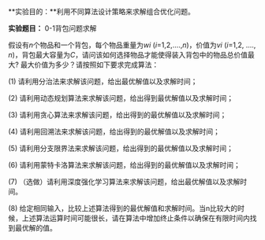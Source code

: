 **实验目的：**利用不同算法设计策略来求解组合优化问题。

**实验题目：** 0-1背包问题求解

假设有*n*个物品和一个背包，每个物品重量为*wi* (*i*=1,2,....,*n*)，价值为*vi* (*i*=1,2, ...., *n*)，背包最大容量为*C*，请问该如何选择物品才能使得装入背包中的物品总价值最大? 最大价值为多少？请按照如下要求完成算法：

(1) 请利用分治法来求解该问题，给出最优解值以及求解时间；

(2) 请利用动态规划算法来求解该问题，给出得到最优解值以及求解时间；

(3) 请利用贪心算法来求解该问题，给出得到的最优解值以及求解时间；

(4) 请利用回溯法来求解该问题，给出得到的最优解值以及求解时间；

(5) 请利用分支限界法来求解该问题，给出得到的最优解值以及求解时间；

(6) 请利用蒙特卡洛算法来求解该问题，给出得到的最优解值以及求解时间；

(7) （选做）请利用深度强化学习算法来求解该问题，给出最优解值以及求解时间。

(8) 给定相同输入，比较上述算法得到的最优解值和求解时间。当n比较大的时候，上述算法运算时间可能很长，请在算法中增加终止条件以确保在有限时间内找到最优解的值。